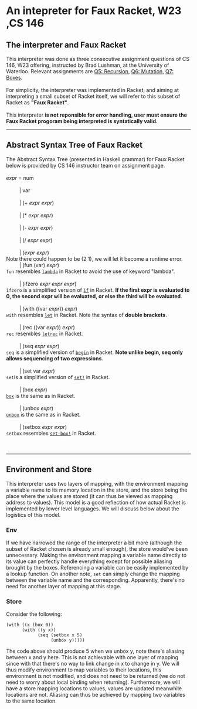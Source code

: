 # An intepreter for Faux Racket, W23 ,CS 146

## The interpreter and Faux Racket
This interpreter was done as three consecutive assignment questions of CS 146, W23 offering, instructed by Brad Lushman, at the University of Waterloo. Relevant assignments are [Q5: Recursion](https://github.com/hg2006/An-intepreter-for-Faux-Racket-W23-CS-146/issues/1#issue-1687567584), [Q6: Mutation](https://github.com/hg2006/An-intepreter-for-Faux-Racket-W23-CS-146/issues/2#issue-1687569446), [Q7: Boxes](https://github.com/hg2006/An-intepreter-for-Faux-Racket-W23-CS-146/issues/3#issue-1687569608).
<br>
<br>
For simplicity, the interpreter was implemented in Racket, and aiming at interpreting a small subset of Racket itself, we will refer to this subset of Racket as __"Faux Racket"__.
<br>
<br>
This interpreter __is not reponsible for error handling, user must ensure the Faux Racket progoram being interpreted is syntatically valid.__

---

## Abstract Syntax Tree of Faux Racket
The Abstract Syntax Tree (presented in Haskell grammar) for Faux Racket below is provided by CS 146 instructor team on assignment page.               <br> <br>
_expr_ =  num                                                                                                                                              <br><br>
&emsp; &emsp; |  var                                                                                                                                       <br><br>
&emsp; &emsp; |  (+ _expr_ _expr_)                                                                                                                         <br><br>
&emsp; &emsp; |  (* _expr_ _expr_)                                                                                                                         <br><br>
&emsp; &emsp; |  (- _expr_ _expr_)                                                                                                                         <br><br>
&emsp; &emsp; |  (/ _expr_ _expr_)                                                                                                                         <br><br>
&emsp; &emsp; |  (_expr_ _expr_)                <br>
Note there could happen to be (2 1), we will let it become a runtime error.
<br>
&emsp; &emsp; |  (fun (var) _expr_)             <br>
```fun``` resembles [```lambda```](https://docs.racket-lang.org/guide/lambda.html) in Racket to avoid the use of keyword "lambda". <br>            
&emsp; &emsp; |  (ifzero _expr_ _expr_ _expr_) <br>
```ifzero``` is a simplified version of [```if```](https://docs.racket-lang.org/reference/if.html) in Racket. __If the first expr is evaluated to 0, the second expr will be evaluated, or else the third will be evaluated__.     <br>                               
&emsp; &emsp; |  (with ((var _expr_)) _expr_)  <br>
```with``` resembles [```let```](https://docs.racket-lang.org/reference/let.html) in Racket. Note the syntax of __double brackets__.                     <br>                              
&emsp; &emsp; |  (rec ((var _expr_)) _expr_)   <br>
```rec``` resembles [```letrec```](https://docs.racket-lang.org/reference/let.html) in Racket.                      <br>                    
&emsp; &emsp; |  (seq _expr_ _expr_)           <br>
```seq``` is a simplified version of [```begin```](https://docs.racket-lang.org/reference/begin.html) in Racket. __Note unlike begin, seq only allows sequencing of two expressions__. <br> <br>
&emsp; &emsp; |  (set var _expr_)             <br>
```set```is a simplified version of [```set!```](https://docs.racket-lang.org/reference/set_.html) in Racket. <br> <br>
&emsp; &emsp; |  (box _expr_)                  <br>
[```box```](https://docs.racket-lang.org/reference/boxes.html) is the same as in Racket. <br> <br>
&emsp; &emsp; |  (unbox _expr_)               <br>
[ ```unbox```](https://docs.racket-lang.org/reference/boxes.html) is the same as in Racket. <br> <br>
&emsp; &emsp; |  (setbox _expr_ _expr_)        <br>
```setbox``` resembles [```set-box!```](https://docs.racket-lang.org/reference/boxes.html) in Racket. <br> <br> <br>

---

## Environment and Store
This interpreter uses two layers of mapping, with the environment mapping a variable name to its memory location in the store, and the store being the place where the values are stored (it can thus be viewed as mapping address to values). This model is a good reflection of how actual Racket is implemented by lower level languages. We will discuss below about the logistics of this model. <br>
### Env
If we have narrowed the range of the interpreter a bit more (although the subset of Racket chosen is already small enough), the store would've been unnecessary. Making the environment mapping a variable name directly to its value can perfectly handle everything except for possible aliasing brought by the boxes. Referencing a variable can be easily implemented by a lookup function. On another note, ```set``` can simply change the mapping between the variable name and the corresponding. Apparently, there's no need for another layer of mapping at this stage. <br>
### Store
Consider the following:
```racket 
(with ((x (box 0))
      (with ((y x))
            (seq (setbox x 5)
                 (unbox y)))))
```
The code above should produce 5 when we unbox y, note there's aliasing between x and y here. This is not achievable with one layer of mapping since with that there's no way to link change in x to change in y. We will thus modify environment to map variables to their locations, this environment is not modified, and does not need to be returned (we do not need to worry about local binding when returning). Furthermore, we will have a store mapping locations to values, values are updated meanwhile locations are not. Aliasing can thus be achieved by mapping two variables to the same location. 

